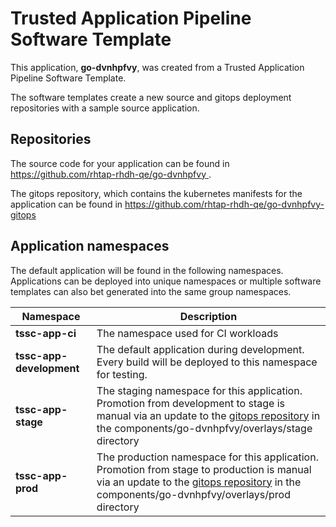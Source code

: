 # Trusted Application Pipeline Software Template

This application, **go-dvnhpfvy**, was created from a Trusted Application Pipeline Software Template.

The software templates create a new source and gitops deployment repositories with a sample source application. 

## Repositories

The source code for your application can be found in [https://github.com/rhtap-rhdh-qe/go-dvnhpfvy ](https://github.com/rhtap-rhdh-qe/go-dvnhpfvy ).
 
The gitops repository, which contains the kubernetes manifests for the application can be found in 
[https://github.com/rhtap-rhdh-qe/go-dvnhpfvy-gitops ](https://github.com/rhtap-rhdh-qe/go-dvnhpfvy-gitops ) 

## Application namespaces 

The default application will be found in the following namespaces. Applications can be deployed into unique namespaces or multiple software templates can also bet generated into the same group namespaces.  

|  Namespace   |  Description   |  
| -------- | -------- |
| **tssc-app-ci** | The namespace used for CI workloads |
| **tssc-app-development** | The default application during development. Every build will be deployed to this namespace for testing. |
| **tssc-app-stage** | The staging namespace for this application. Promotion from development to stage is manual via an update to the [gitops repository](https://github.com/rhtap-rhdh-qe/go-dvnhpfvy-gitops ) in the components/go-dvnhpfvy/overlays/stage directory |
| **tssc-app-prod** | The production namespace for this application. Promotion from stage to production is manual via an update to the [gitops repository](https://github.com/rhtap-rhdh-qe/go-dvnhpfvy-gitops ) in the components/go-dvnhpfvy/overlays/prod directory |